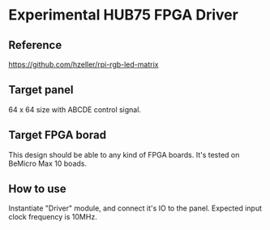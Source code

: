 # Experimental HUB75 FPGA Driver

## Reference

https://github.com/hzeller/rpi-rgb-led-matrix

## Target panel

64 x 64 size with ABCDE control signal.

## Target FPGA borad

This design should be able to any kind of FPGA boards. It's tested on BeMicro Max 10 boads.

## How to use

Instantiate "Driver" module, and connect it's IO to the panel. Expected input clock frequency is 10MHz.
